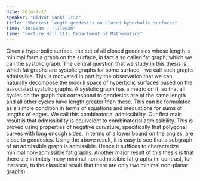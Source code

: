 ```yaml
---
date: 2014-7-17
speaker: "Bidyut Sanki IISc"
title: "Shortest length geodesics on closed hyperbolic surfaces"
time: "10:00am - :11:00am" 
time: "Lecture Hall III, Department of Mathematics"
---
```

Given a hyperbolic surface, the set of all closed geodesics whose length is minimal form a graph on the surface, in fact a so called fat graph, which we call the systolic graph. The central question that we study in this thesis is: which fat graphs are systolic graphs for some surface - we call such graphs admissible. This is motivated in part by the observation that we can naturally decompose the moduli space of hyperbolic surfaces based on the associated systolic graphs. A systolic graph has a metric on it, so that all cycles on the graph that correspond to geodesics are of the same length and all other cycles have length greater than these. This can be formulated as a simple condition in terms of equations and inequations for sums of lengths of edges. We call this combinatorial admissibility. Our first main result is that admissibility is equivalent to combinatorial admissibility. This is proved using properties of negative curvature, specifically that polygonal curves with long enough sides, in terms of a lower bound on the angles, are close to geodesics. Using the above result, it is easy to see that a subgraph of an admissible graph is admissible. Hence it suffices to characterize minimal non-admissible fat graphs. Another major result of this thesis is that there are infinitely many minimal non-admissible fat graphs (in contrast, for instance, to the classical result that there are only two minimal non-planar graphs).
